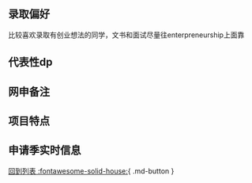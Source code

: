 ## 录取偏好
比较喜欢录取有创业想法的同学，文书和面试尽量往enterpreneurship上面靠
## 代表性dp

## 网申备注

## 项目特点

## 申请季实时信息

[回到列表 :fontawesome-solid-house:](../选校梯度.md){ .md-button }
